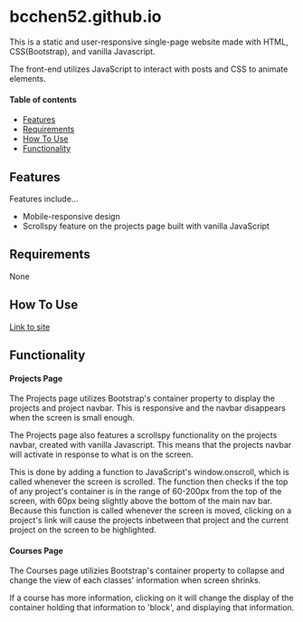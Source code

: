 # bcchen52.github.io

This is a static and user-responsive single-page website made with HTML, CSS(Bootstrap), and vanilla Javascript.

The front-end utilizes JavaScript to interact with posts and CSS to animate elements.

#### Table of contents
- [Features](#features)
- [Requirements](#requirements)
- [How To Use](#how-to-use)
- [Functionality](#functionality)

## Features

Features include...
- Mobile-responsive design
- Scrollspy feature on the projects page built with vanilla JavaScript

## Requirements

None

## How To Use

[Link to site](bcchen52.github.io)

## Functionality
#### Projects Page
The Projects page utilizes Bootstrap's container property to display the projects and project navbar. This is responsive and the navbar disappears when the screen is small enough.

The Projects page also features a scrollspy functionality on the projects navbar, created with vanilla Javascript. This means that the projects navbar will activate in response to what is on the screen.

This is done by adding a function to JavaScript's window.onscroll, which is called whenever the screen is scrolled. The function then checks if the top of any project's container is in the range of 60-200px from the top of the screen, with 60px being slightly above the bottom of the main nav bar. Because this function is called whenever the screen is moved, clicking on a project's link will cause the projects inbetween that project and the current project on the screen to be highlighted.

#### Courses Page
The Courses page utilizies Bootstrap's container property to collapse and change the view of each classes' information when screen shrinks.

If a course has more information, clicking on it will change the display of the container holding that information to 'block', and displaying that information.
